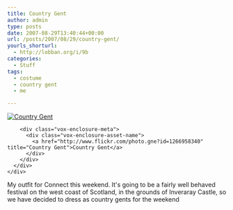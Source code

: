 ```yaml
---
title: Country Gent
author: admin
type: posts
date: 2007-08-29T13:40:44+00:00
url: /posts/2007/08/29/country-gent/
yourls_shorturl:
  - http://lobban.org/i/9b
categories:
  - Stuff
tags:
  - costume
  - country gent
  - me

---
```

<div class="vox-enclosure vox-enclosure-center vox-enclosure-extra-large vox-photo-enclosure">
  <div class="vox-enclosure-inner">
    <div class="vox-enclosure-list">
      <div class="vox-enclosure-item vox-photo-asset vox-last">
        <div class="vox-enclosure-image">
          <a href="http://www.flickr.com/photo.gne?id=1266958340" title="Country Gent"><img alt="Country Gent" class="asset asset-image at-xid-6a01348743f8e2970c0133f423d7a5970b" src="https://nonimage.typepad.com/.a/6a01348743f8e2970c0133f423d7a5970b-500pi" /></a>
        </div>
        
        <div class="vox-enclosure-meta">
          <div class="vox-enclosure-asset-name">
            <a href="http://www.flickr.com/photo.gne?id=1266958340" title="Country Gent">Country Gent</a>
          </div>
        </div>
      </div>
    </div>
  </div>
</div>

My outfit for Connect this weekend. It's going to be a fairly well behaved festival on the west coast of Scotland, in the grounds of Inveraray Castle, so we have decided to dress as country gents for the weekend

<div>
</div></p>